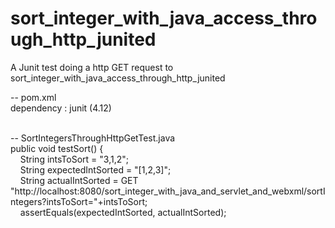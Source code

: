 # sort\_integer\_with\_java\_access\_through\_http\_junited

A Junit test doing a http GET request to sort\_integer\_with\_java\_access\_through\_http\_junited


-- pom.xml <br/>
dependency : junit (4.12)<br/>

<br/>
-- SortIntegersThroughHttpGetTest.java<br/>
public void testSort() {<br/>
&nbsp;&nbsp;&nbsp;&nbsp;String intsToSort = "3,1,2";<br/>
&nbsp;&nbsp;&nbsp;&nbsp;String expectedIntSorted = "[1,2,3]";<br/>
&nbsp;&nbsp;&nbsp;&nbsp;String actualIntSorted = GET "http://localhost:8080/sort_integer_with_java_and_servlet_and_webxml/sortIntegers?intsToSort="+intsToSort;<br/>
&nbsp;&nbsp;&nbsp;&nbsp;assertEquals(expectedIntSorted, actualIntSorted);<br/>
	
